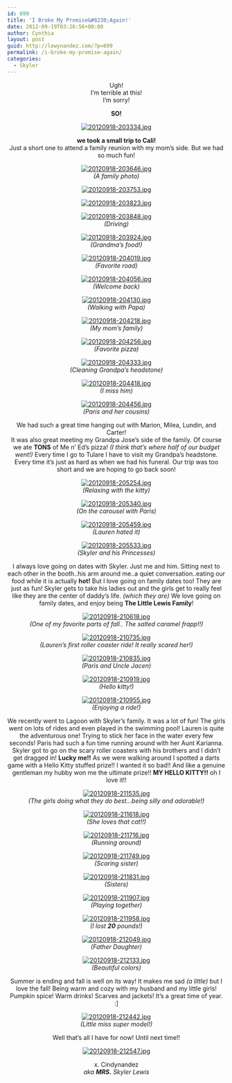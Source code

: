 ```yaml
---
id: 699
title: 'I Broke My Promise&#8230;Again!'
date: 2012-09-19T03:26:56+00:00
author: Cynthia
layout: post
guid: http://lewynandez.com/?p=699
permalink: /i-broke-my-promise-again/
categories:
  - Skyler
---
```

<center>
  Ugh!<br /> I&#8217;m terrible at this!<br /> I&#8217;m sorry! </p> 
  
  <p>
    <strong>SO!</strong>
  </p>
  
  <p>
    <a href="http://i0.wp.com/lewynandez.com/wp-content/uploads/2012/09/20120918-203334.jpg" rel="lightbox[699]"><img src="http://i0.wp.com/lewynandez.com/wp-content/uploads/2012/09/20120918-203334.jpg?w=793" alt="20120918-203334.jpg" class="alignnone size-full" data-recalc-dims="1" /></a>
  </p>
  
  <p>
    <strong>we took a small trip to Cali! </strong><br /> Just a short one to attend a family reunion with my mom&#8217;s side. But we had so much fun!
  </p>
  
  <p>
    <a href="http://i0.wp.com/lewynandez.com/wp-content/uploads/2012/09/20120918-203646.jpg" rel="lightbox[699]"><img src="http://i0.wp.com/lewynandez.com/wp-content/uploads/2012/09/20120918-203646.jpg?w=793" alt="20120918-203646.jpg" class="alignnone size-full" data-recalc-dims="1" /></a><br /> <em>(A family photo)</em>
  </p>
  
  <p>
    <a href="http://i2.wp.com/lewynandez.com/wp-content/uploads/2012/09/20120918-203753.jpg" rel="lightbox[699]"><img src="http://i2.wp.com/lewynandez.com/wp-content/uploads/2012/09/20120918-203753.jpg?w=793" alt="20120918-203753.jpg" class="alignnone size-full" data-recalc-dims="1" /></a>
  </p>
  
  <p>
    <a href="http://i2.wp.com/lewynandez.com/wp-content/uploads/2012/09/20120918-203823.jpg" rel="lightbox[699]"><img src="http://i2.wp.com/lewynandez.com/wp-content/uploads/2012/09/20120918-203823.jpg?w=793" alt="20120918-203823.jpg" class="alignnone size-full" data-recalc-dims="1" /></a>
  </p>
  
  <p>
    <a href="http://i2.wp.com/lewynandez.com/wp-content/uploads/2012/09/20120918-203848.jpg" rel="lightbox[699]"><img src="http://i2.wp.com/lewynandez.com/wp-content/uploads/2012/09/20120918-203848.jpg?w=793" alt="20120918-203848.jpg" class="alignnone size-full" data-recalc-dims="1" /></a><br /> <em>(Driving)</em>
  </p>
  
  <p>
    <a href="http://i2.wp.com/lewynandez.com/wp-content/uploads/2012/09/20120918-203924.jpg" rel="lightbox[699]"><img src="http://i2.wp.com/lewynandez.com/wp-content/uploads/2012/09/20120918-203924.jpg?w=793" alt="20120918-203924.jpg" class="alignnone size-full" data-recalc-dims="1" /></a><br /> <em>(Grandma&#8217;s food!)</em>
  </p>
  
  <p>
    <a href="http://i1.wp.com/lewynandez.com/wp-content/uploads/2012/09/20120918-204019.jpg" rel="lightbox[699]"><img src="http://i1.wp.com/lewynandez.com/wp-content/uploads/2012/09/20120918-204019.jpg?w=793" alt="20120918-204019.jpg" class="alignnone size-full" data-recalc-dims="1" /></a><br /> <em>(Favorite road)</em>
  </p>
  
  <p>
    <a href="http://i0.wp.com/lewynandez.com/wp-content/uploads/2012/09/20120918-204056.jpg" rel="lightbox[699]"><img src="http://i0.wp.com/lewynandez.com/wp-content/uploads/2012/09/20120918-204056.jpg?w=793" alt="20120918-204056.jpg" class="alignnone size-full" data-recalc-dims="1" /></a><br /> <em>(Welcome back)</em>
  </p>
  
  <p>
    <a href="http://i2.wp.com/lewynandez.com/wp-content/uploads/2012/09/20120918-204130.jpg" rel="lightbox[699]"><img src="http://i2.wp.com/lewynandez.com/wp-content/uploads/2012/09/20120918-204130.jpg?w=793" alt="20120918-204130.jpg" class="alignnone size-full" data-recalc-dims="1" /></a><br /> <em>(Walking with Papa)</em>
  </p>
  
  <p>
    <a href="http://i1.wp.com/lewynandez.com/wp-content/uploads/2012/09/20120918-204218.jpg" rel="lightbox[699]"><img src="http://i1.wp.com/lewynandez.com/wp-content/uploads/2012/09/20120918-204218.jpg?w=793" alt="20120918-204218.jpg" class="alignnone size-full" data-recalc-dims="1" /></a><br /> <em>(My mom&#8217;s family)</em>
  </p>
  
  <p>
    <a href="http://i2.wp.com/lewynandez.com/wp-content/uploads/2012/09/20120918-204256.jpg" rel="lightbox[699]"><img src="http://i2.wp.com/lewynandez.com/wp-content/uploads/2012/09/20120918-204256.jpg?w=793" alt="20120918-204256.jpg" class="alignnone size-full" data-recalc-dims="1" /></a><br /> <em>(Favorite pizza)</em>
  </p>
  
  <p>
    <a href="http://i0.wp.com/lewynandez.com/wp-content/uploads/2012/09/20120918-204333.jpg" rel="lightbox[699]"><img src="http://i0.wp.com/lewynandez.com/wp-content/uploads/2012/09/20120918-204333.jpg?w=793" alt="20120918-204333.jpg" class="alignnone size-full" data-recalc-dims="1" /></a><br /> <em>(Cleaning Grandpa&#8217;s headstone)</em>
  </p>
  
  <p>
    <a href="http://i0.wp.com/lewynandez.com/wp-content/uploads/2012/09/20120918-204418.jpg" rel="lightbox[699]"><img src="http://i0.wp.com/lewynandez.com/wp-content/uploads/2012/09/20120918-204418.jpg?w=793" alt="20120918-204418.jpg" class="alignnone size-full" data-recalc-dims="1" /></a><br /> <em>(I miss him)</em>
  </p>
  
  <p>
    <a href="http://i2.wp.com/lewynandez.com/wp-content/uploads/2012/09/20120918-204456.jpg" rel="lightbox[699]"><img src="http://i2.wp.com/lewynandez.com/wp-content/uploads/2012/09/20120918-204456.jpg?w=793" alt="20120918-204456.jpg" class="alignnone size-full" data-recalc-dims="1" /></a><br /> <em>(Paris and her cousins)</em>
  </p>
  
  <p>
    We had such a great time hanging out with Marion, Milea, Lundin, and Carter!<br /> It was also great meeting my Grandpa Jose&#8217;s side of the family. Of course we ate <strong>TONS</strong> of Me n&#8217; Ed&#8217;s pizza! <em>(I think that&#8217;s where half of our budget went!)</em> Every time I go to Tulare I have to visit my Grandpa&#8217;s headstone. Every time it&#8217;s just as hard as when we had his funeral. Our trip was too short and we are hoping to go back soon!
  </p>
  
  <p>
    <a href="http://i0.wp.com/lewynandez.com/wp-content/uploads/2012/09/20120918-205254.jpg" rel="lightbox[699]"><img src="http://i0.wp.com/lewynandez.com/wp-content/uploads/2012/09/20120918-205254.jpg?w=793" alt="20120918-205254.jpg" class="alignnone size-full" data-recalc-dims="1" /></a><br /> <em>(Relaxing with the kitty)</em>
  </p>
  
  <p>
    <a href="http://i0.wp.com/lewynandez.com/wp-content/uploads/2012/09/20120918-205340.jpg" rel="lightbox[699]"><img src="http://i0.wp.com/lewynandez.com/wp-content/uploads/2012/09/20120918-205340.jpg?w=793" alt="20120918-205340.jpg" class="alignnone size-full" data-recalc-dims="1" /></a><br /> <em>(On the carousel with Paris) </em>
  </p>
  
  <p>
    <a href="http://i1.wp.com/lewynandez.com/wp-content/uploads/2012/09/20120918-205459.jpg" rel="lightbox[699]"><img src="http://i1.wp.com/lewynandez.com/wp-content/uploads/2012/09/20120918-205459.jpg?w=793" alt="20120918-205459.jpg" class="alignnone size-full" data-recalc-dims="1" /></a><br /> <em>(Lauren hated it)</em>
  </p>
  
  <p>
    <a href="http://i0.wp.com/lewynandez.com/wp-content/uploads/2012/09/20120918-205533.jpg" rel="lightbox[699]"><img src="http://i0.wp.com/lewynandez.com/wp-content/uploads/2012/09/20120918-205533.jpg?w=793" alt="20120918-205533.jpg" class="alignnone size-full" data-recalc-dims="1" /></a><br /> <em>(Skyler and his Princesses)</em>
  </p>
  
  <p>
    I always love going on dates with Skyler. Just me and him. Sitting next to each other in the booth..his arm around me..a quiet conversation..eating our food while it is actually <strong>hot!</strong> But I love going on family dates too! They are just as fun! Skyler gets to take his ladies out and the girls get to really feel like they are the center of daddy&#8217;s life. <em>(which they are)</em> We love going on family dates, and enjoy being <strong>The Little Lewis Family</strong>!
  </p>
  
  <p>
    <a href="http://i2.wp.com/lewynandez.com/wp-content/uploads/2012/09/20120918-210618.jpg" rel="lightbox[699]"><img src="http://i2.wp.com/lewynandez.com/wp-content/uploads/2012/09/20120918-210618.jpg?w=793" alt="20120918-210618.jpg" class="alignnone size-full" data-recalc-dims="1" /></a><br /> <em>(One of my favorite parts of fall.. The salted caramel frapp!!)</em>
  </p>
  
  <p>
    <a href="http://i2.wp.com/lewynandez.com/wp-content/uploads/2012/09/20120918-210735.jpg" rel="lightbox[699]"><img src="http://i2.wp.com/lewynandez.com/wp-content/uploads/2012/09/20120918-210735.jpg?w=793" alt="20120918-210735.jpg" class="alignnone size-full" data-recalc-dims="1" /></a><br /> <em>(Lauren&#8217;s first roller coaster ride! It really scared her!)</em>
  </p>
  
  <p>
    <a href="http://i0.wp.com/lewynandez.com/wp-content/uploads/2012/09/20120918-210835.jpg" rel="lightbox[699]"><img src="http://i0.wp.com/lewynandez.com/wp-content/uploads/2012/09/20120918-210835.jpg?w=793" alt="20120918-210835.jpg" class="alignnone size-full" data-recalc-dims="1" /></a><br /> <em>(Paris and Uncle Jacen)</em>
  </p>
  
  <p>
    <a href="http://i2.wp.com/lewynandez.com/wp-content/uploads/2012/09/20120918-210919.jpg" rel="lightbox[699]"><img src="http://i2.wp.com/lewynandez.com/wp-content/uploads/2012/09/20120918-210919.jpg?w=793" alt="20120918-210919.jpg" class="alignnone size-full" data-recalc-dims="1" /></a><br /> <em>(Hello kitty!)</em>
  </p>
  
  <p>
    <a href="http://i0.wp.com/lewynandez.com/wp-content/uploads/2012/09/20120918-210955.jpg" rel="lightbox[699]"><img src="http://i0.wp.com/lewynandez.com/wp-content/uploads/2012/09/20120918-210955.jpg?w=793" alt="20120918-210955.jpg" class="alignnone size-full" data-recalc-dims="1" /></a><br /> <em>(Enjoying a ride!)</em>
  </p>
  
  <p>
    We recently went to Lagoon with Skyler&#8217;s family. It was a lot of fun! The girls went on lots of rides and even played in the swimming pool! Lauren is quite the adventurous one! Trying to stick her face in the water every few seconds! Paris had such a fun time running around with her Aunt Karianna. Skyler got to go on the scary roller coasters with his brothers and I didn&#8217;t get dragged in! <strong>Lucky me!!</strong> As we were walking around I spotted a darts game with a Hello Kitty stuffed prize!! I wanted it so bad!! And like a genuine gentleman my hubby won me the ultimate prize!! <strong>MY HELLO KITTY!!</strong> oh I love it!!
  </p>
  
  <p>
    <a href="http://i0.wp.com/lewynandez.com/wp-content/uploads/2012/09/20120918-211535.jpg" rel="lightbox[699]"><img src="http://i0.wp.com/lewynandez.com/wp-content/uploads/2012/09/20120918-211535.jpg?w=793" alt="20120918-211535.jpg" class="alignnone size-full" data-recalc-dims="1" /></a><br /> <em>(The girls doing what they do best&#8230;being silly and adorable!)</em>
  </p>
  
  <p>
    <a href="http://i1.wp.com/lewynandez.com/wp-content/uploads/2012/09/20120918-211618.jpg" rel="lightbox[699]"><img src="http://i1.wp.com/lewynandez.com/wp-content/uploads/2012/09/20120918-211618.jpg?w=793" alt="20120918-211618.jpg" class="alignnone size-full" data-recalc-dims="1" /></a><br /> <em>(She loves that cat!!)</em>
  </p>
  
  <p>
    <a href="http://i1.wp.com/lewynandez.com/wp-content/uploads/2012/09/20120918-211716.jpg" rel="lightbox[699]"><img src="http://i1.wp.com/lewynandez.com/wp-content/uploads/2012/09/20120918-211716.jpg?w=793" alt="20120918-211716.jpg" class="alignnone size-full" data-recalc-dims="1" /></a><br /> <em>(Running around)</em>
  </p>
  
  <p>
    <a href="http://i2.wp.com/lewynandez.com/wp-content/uploads/2012/09/20120918-211749.jpg" rel="lightbox[699]"><img src="http://i2.wp.com/lewynandez.com/wp-content/uploads/2012/09/20120918-211749.jpg?w=793" alt="20120918-211749.jpg" class="alignnone size-full" data-recalc-dims="1" /></a><br /> <em>(Scaring sister)</em>
  </p>
  
  <p>
    <a href="http://i1.wp.com/lewynandez.com/wp-content/uploads/2012/09/20120918-211831.jpg" rel="lightbox[699]"><img src="http://i1.wp.com/lewynandez.com/wp-content/uploads/2012/09/20120918-211831.jpg?w=793" alt="20120918-211831.jpg" class="alignnone size-full" data-recalc-dims="1" /></a><br /> <em>(Sisters)</em>
  </p>
  
  <p>
    <a href="http://i0.wp.com/lewynandez.com/wp-content/uploads/2012/09/20120918-211907.jpg" rel="lightbox[699]"><img src="http://i0.wp.com/lewynandez.com/wp-content/uploads/2012/09/20120918-211907.jpg?w=793" alt="20120918-211907.jpg" class="alignnone size-full" data-recalc-dims="1" /></a><br /> <em>(Playing together)</em>
  </p>
  
  <p>
    <a href="http://i1.wp.com/lewynandez.com/wp-content/uploads/2012/09/20120918-211958.jpg" rel="lightbox[699]"><img src="http://i1.wp.com/lewynandez.com/wp-content/uploads/2012/09/20120918-211958.jpg?w=793" alt="20120918-211958.jpg" class="alignnone size-full" data-recalc-dims="1" /></a><br /> <em>(I lost <strong>20</strong> pounds!)</em>
  </p>
  
  <p>
    <a href="http://i0.wp.com/lewynandez.com/wp-content/uploads/2012/09/20120918-212049.jpg" rel="lightbox[699]"><img src="http://i0.wp.com/lewynandez.com/wp-content/uploads/2012/09/20120918-212049.jpg?w=793" alt="20120918-212049.jpg" class="alignnone size-full" data-recalc-dims="1" /></a><br /> <em>(Father Daughter)</em>
  </p>
  
  <p>
    <a href="http://i2.wp.com/lewynandez.com/wp-content/uploads/2012/09/20120918-212133.jpg" rel="lightbox[699]"><img src="http://i2.wp.com/lewynandez.com/wp-content/uploads/2012/09/20120918-212133.jpg?w=793" alt="20120918-212133.jpg" class="alignnone size-full" data-recalc-dims="1" /></a><br /> <em>(Beautiful colors)</em>
  </p>
  
  <p>
    Summer is ending and fall is well on its way! It makes me sad <em>(a little)</em> but I love the fall! Being warm and cozy with my husband and my little girls! Pumpkin spice! Warm drinks! Scarves and jackets! It&#8217;s a great time of year. :]
  </p>
  
  <p>
    <a href="http://i1.wp.com/lewynandez.com/wp-content/uploads/2012/09/20120918-212442.jpg" rel="lightbox[699]"><img src="http://i1.wp.com/lewynandez.com/wp-content/uploads/2012/09/20120918-212442.jpg?w=793" alt="20120918-212442.jpg" class="alignnone size-full" data-recalc-dims="1" /></a><br /> <em>(Little miss super model!)</em>
  </p>
  
  <p>
    Well that&#8217;s all I have for now! Until next time!!
  </p>
  
  <p>
    <a href="http://i2.wp.com/lewynandez.com/wp-content/uploads/2012/09/20120918-212547.jpg" rel="lightbox[699]"><img src="http://i2.wp.com/lewynandez.com/wp-content/uploads/2012/09/20120918-212547.jpg?w=793" alt="20120918-212547.jpg" class="alignnone size-full" data-recalc-dims="1" /></a>
  </p>
  
  <p>
    x. Cindynandez<br /> <em>aka <strong>MRS.</strong> Skyler Lewis</em><br /> </center>
  </p>